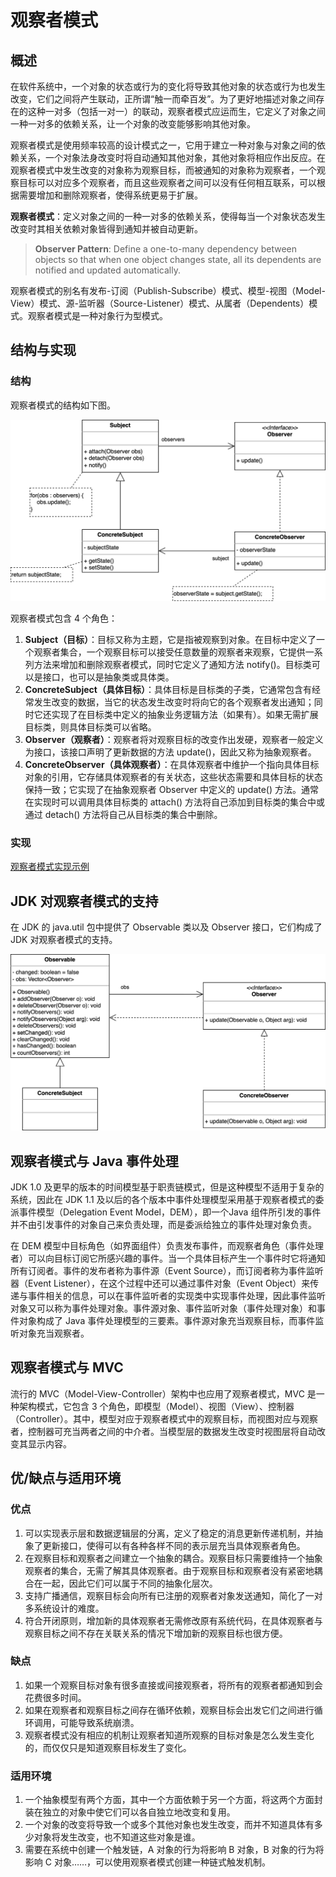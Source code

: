 # 观察者模式

## 概述

在软件系统中，一个对象的状态或行为的变化将导致其他对象的状态或行为也发生改变，它们之间将产生联动，正所谓“触一而牵百发”。为了更好地描述对象之间存在的这种一对多（包括一对一）的联动，观察者模式应运而生，它定义了对象之间一种一对多的依赖关系，让一个对象的改变能够影响其他对象。

观察者模式是使用频率较高的设计模式之一，它用于建立一种对象与对象之间的依赖关系，一个对象法身改变时将自动通知其他对象，其他对象将相应作出反应。在观察者模式中发生改变的对象称为观察目标，而被通知的对象称为观察者，一个观察目标可以对应多个观察者，而且这些观察者之间可以没有任何相互联系，可以根据需要增加和删除观察者，使得系统更易于扩展。

**观察者模式**：定义对象之间的一种一对多的依赖关系，使得每当一个对象状态发生改变时其相关依赖对象皆得到通知并被自动更新。

> **Observer Pattern**: Define a one-to-many dependency between objects so that when one object changes state, all its dependents are notified and updated automatically.

观察者模式的别名有发布-订阅（Publish-Subscribe）模式、模型-视图（Model-View）模式、源-监听器（Source-Listener）模式、从属者（Dependents）模式。观察者模式是一种对象行为型模式。

## 结构与实现

### 结构

观察者模式的结构如下图。

![observer-pattern.svg](./assets/observer-pattern.svg)

观察者模式包含 4 个角色：

1. **Subject（目标）**：目标又称为主题，它是指被观察到对象。在目标中定义了一个观察者集合，一个观察目标可以接受任意数量的观察者来观察，它提供一系列方法来增加和删除观察者模式，同时它定义了通知方法 notify()。目标类可以是接口，也可以是抽象类或具体类。
2. **ConcreteSubject（具体目标）**：具体目标是目标类的子类，它通常包含有经常发生改变的数据，当它的状态发生改变时将向它的各个观察者发出通知；同时它还实现了在目标类中定义的抽象业务逻辑方法（如果有）。如果无需扩展目标类，则具体目标类可以省略。
3. **Observer（观察者）**：观察者将对观察目标的改变作出发硬，观察者一般定义为接口，该接口声明了更新数据的方法 update()，因此又称为抽象观察者。
4. **ConcreteObserver（具体观察者）**：在具体观察者中维护一个指向具体目标对象的引用，它存储具体观察者的有关状态，这些状态需要和具体目标的状态保持一致；它实现了在抽象观察者 Observer 中定义的 update() 方法。通常在实现时可以调用具体目标类的 attach() 方法将自己添加到目标类的集合中或通过 detach() 方法将自己从目标类的集合中删除。

### 实现

[观察者模式实现示例](./examples/designpattern/observer)

## JDK 对观察者模式的支持

在 JDK 的 java.util 包中提供了 Observable 类以及 Observer 接口，它们构成了 JDK 对观察者模式的支持。

![jdk-observer-pattern.svg](./assets/jdk-observer-pattern.svg)

## 观察者模式与 Java 事件处理

JDK 1.0 及更早的版本的时间模型基于职责链模式，但是这种模型不适用于复杂的系统，因此在 JDK 1.1 及以后的各个版本中事件处理模型采用基于观察者模式的委派事件模型（Delegation Event Model，DEM），即一个Java 组件所引发的事件并不由引发事件的对象自己来负责处理，而是委派给独立的事件处理对象负责。

在 DEM 模型中目标角色（如界面组件）负责发布事件，而观察者角色（事件处理者）可以向目标订阅它所感兴趣的事件。当一个具体目标产生一个事件时它将通知所有订阅者。事件的发布者称为事件源（Event Source），而订阅者称为事件监听器（Event Listener），在这个过程中还可以通过事件对象（Event Object）来传递与事件相关的信息，可以在事件监听者的实现类中实现事件处理，因此事件监听对象又可以称为事件处理对象。事件源对象、事件监听对象（事件处理对象）和事件对象构成了 Java 事件处理模型的三要素。事件源对象充当观察目标，而事件监听对象充当观察者。

## 观察者模式与 MVC

流行的 MVC（Model-View-Controller）架构中也应用了观察者模式，MVC 是一种架构模式，它包含 3 个角色，即模型（Model）、视图（View）、控制器（Controller）。其中，模型对应于观察者模式中的观察目标，而视图对应与观察者，控制器可充当两者之间的中介者。当模型层的数据发生改变时视图层将自动改变其显示内容。

## 优/缺点与适用环境

### 优点

1. 可以实现表示层和数据逻辑层的分离，定义了稳定的消息更新传递机制，并抽象了更新接口，使得可以有各种各样不同的表示层充当具体观察者角色。
2. 在观察目标和观察者之间建立一个抽象的耦合。观察目标只需要维持一个抽象观察者的集合，无需了解其具体观察者。由于观察目标和观察者没有紧密地耦合在一起，因此它们可以属于不同的抽象化层次。
3. 支持广播通信，观察目标会向所有已注册的观察者对象发送通知，简化了一对多系统设计的难度。
4. 符合开闭原则，增加新的具体观察者无需修改原有系统代码，在具体观察者与观察目标之间不存在关联关系的情况下增加新的观察目标也很方便。

### 缺点

1. 如果一个观察目标对象有很多直接或间接观察者，将所有的观察者都通知到会花费很多时间。
2. 如果在观察者和观察目标之间存在循环依赖，观察目标会出发它们之间进行循环调用，可能导致系统崩溃。
3. 观察者模式没有相应的机制让观察者知道所观察的目标对象是怎么发生变化的，而仅仅只是知道观察目标发生了变化。

### 适用环境

1. 一个抽象模型有两个方面，其中一个方面依赖于另一个方面，将这两个方面封装在独立的对象中使它们可以各自独立地改变和复用。
2. 一个对象的改变将导致一个或多个其他对象也发生改变，而并不知道具体有多少对象将发生改变，也不知道这些对象是谁。
3. 需要在系统中创建一个触发链，A 对象的行为将影响 B 对象，B 对象的行为将影响 C 对象……，可以使用观察者模式创建一种链式触发机制。
